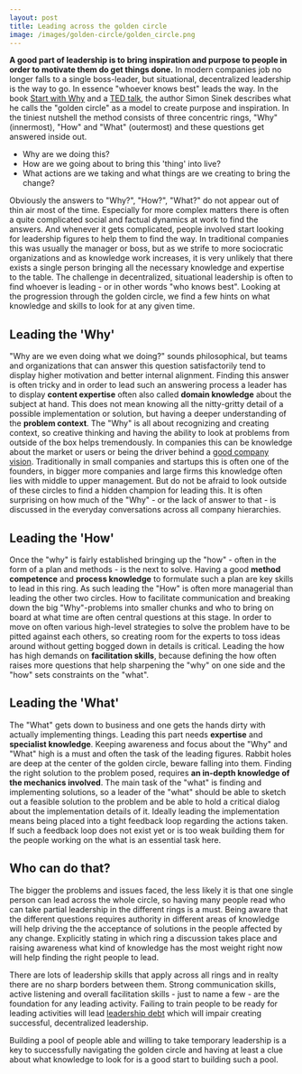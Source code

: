 ```yaml
---
layout: post
title: Leading across the golden circle 
image: /images/golden-circle/golden_circle.png
---
```

**A good part of leadership is to bring inspiration and purpose to people in order to motivate them do get things done.** In modern companies job no longer falls to a single boss-leader, but situational, decentralized leadership is the way to go. In essence "whoever knows best" leads the way.
In the book [Start with Why](https://simonsinek.com/product/start-with-why/?ref=home) and a [TED talk](https://www.ted.com/talks/simon_sinek_how_great_leaders_inspire_action?language=en), the author Simon Sinek describes what he calls the "golden circle" as a model to create purpose and inspiration. In the tiniest nutshell the method consists of three concentric rings, "Why" (innermost), "How" and "What" (outermost) and these questions get answered inside out. 

* Why are we doing this?
* How are we going about to bring this 'thing' into live? 
* What actions are we taking and what things are we creating to bring the change?

Obviously the answers to "Why?", "How?", "What?" do not appear out of thin air most of the time. Especially for more complex matters there is often a quite complicated social and factual dynamics at work to find the answers. And whenever it gets complicated, people involved start looking for leadership figures to help them to find the way.
In traditional companies this was usually the manager or boss, but as we strife to more sociocratic organizations and as knowledge work increases, it is very unlikely that there exists a single person bringing all the necessary knowledge and expertise to the table. The challenge in decentralized, situational leadership is often to find whoever is leading - or in other words "who knows best". Looking at the progression through the golden circle, we find a few hints on what knowledge and skills to look for at any given time.

## Leading the 'Why' 

"Why are we even doing what we doing?" sounds philosophical, but teams and organizations that can answer this question satisfactorily tend to display higher motivation and better internal alignment. Finding this answer is often tricky and in order to lead such an answering process a leader has to display **content expertise** often also called **domain knowledge** about the subject at hand. This does not mean knowing all the nitty-gritty detail of a possible implementation or solution, but having a deeper understanding of the **problem context**. The "Why" is all about recognizing and creating context, so creative thinking and having the ability to look at problems from outside of the box helps tremendously. 
In companies this can be knowledge about the market or users or being the driver behind a [good company vision]({{site.base_url}}/a-good-product-vision/). Traditionally in small companies and startups this is often one of the founders, in bigger more companies and large firms this knowledge often lies with middle to upper management. But do not be afraid to look outside of these circles to find a hidden champion for leading this. It is often surprising on how much of the "Why" - or the lack of answer to that - is discussed in the everyday conversations across all company hierarchies. 

## Leading the 'How'

Once the "why" is fairly established bringing up the "how" - often in the form of a plan and methods - is the next to solve. Having a good **method competence** and **process knowledge** to formulate such a plan are key skills to lead in this ring. As such leading the "How" is often more managerial than leading the other two circles. 
How to facilitate communication and breaking down the big "Why"-problems into smaller chunks and who to bring on board at what time are often central questions at this stage. In order to move on often various high-level strategies to solve the problem have to be pitted against each others, so creating room for the experts to toss ideas around without getting bogged down in details is critical. 
Leading the how has high demands on **facilitation skills**, because defining the how often raises more questions that help sharpening the "why" on one side and the "how" sets constraints on the "what". 

## Leading the 'What' 

The "What" gets down to business and one gets the hands dirty with actually implementing things. Leading this part needs **expertise** and **specialist knowledge**. Keeping awareness and focus about the "Why" and "What" high is a must and often the task of the leading figures. Rabbit holes are deep at the center of the golden circle, beware falling into them. 
Finding the right solution to the problem posed, requires **an in-depth knowledge of the mechanics involved**. The main task of the "what" is finding and implementing solutions, so a leader of the "what" should be able to sketch out a feasible solution to the problem and be able to hold a critical dialog about the implementation details of it. 
Ideally leading the implementation means being placed into a tight feedback loop regarding the actions taken. If such a feedback loop does not exist yet or is too weak building them for the people working on the what is an essential task here. 

## Who can do that? 

The bigger the problems and issues faced, the less likely it is that one single person can lead across the whole circle, so having many people read  who can take partial leadership in the different rings is a must. Being aware that the different questions requires authority in different areas of knowledge will help driving the the acceptance of solutions in the people affected by any change. Explicitly stating in which ring a discussion takes place and raising awareness what kind of knowledge has the most weight right now will help finding the right people to lead. 

There are lots of leadership skills that apply across all rings and in realty there are no sharp borders between them. Strong communication skills, active listening and overall facilitation skills - just to name a few - are the foundation for any leading activity. Failing to train people to be ready for leading activities will lead [leadership debt]({{site.base_url}}/leadership-debt) which will impair creating successful, decentralized leadership.  

Building a pool of people able and willing to take temporary leadership is a key to successfully navigating the golden circle and having at least a clue about what knowledge to look for is a good start to building such a pool. 
